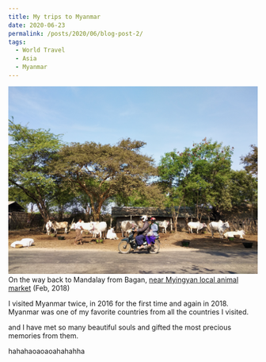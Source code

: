```yaml
---
title: My trips to Myanmar
date: 2020-06-23
permalink: /posts/2020/06/blog-post-2/
tags:
  - World Travel
  - Asia
  - Myanmar
---
```


![](/photograph/myanmar.bagan1.png)
On the way back to Mandalay from Bagan, [near Myingyan local animal market](https://goo.gl/maps/QLafEiSzY5xecfb16) (Feb, 2018)

I visited Myanmar twice, in 2016 for the first time and again in 2018. Myanmar was one of my favorite countries from all the countries I visited. 

and I have met so many beautiful souls and gifted the most precious memories from them. 


hahahaoaoaoahahahha

